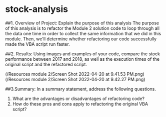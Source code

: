 # stock-analysis

##1. Overview of Project: Explain the purpose of this analysis
The purpose of this analysis is to refactor the Module 2 solution code to loop through all the data one time in order to collect the same information that we did in this module. Then, we'll determine whether refactoring our code successfully made the VBA script run faster.

##2. Results: Using images and examples of your code, compare the stock performance between 2017 and 2018, as well as the execution times of the original script and the refactored script.

(/Resources module 2/Screen Shot 2022-04-20 at 9.41.53 PM.png)
(/Resources module 2/Screen Shot 2022-04-20 at 9.42.27 PM.png)


##3.Summary: In a summary statement, address the following questions.
  1. What are the advantages or disadvantages of refactoring code?
  2. How do these pros and cons apply to refactoring the original VBA script?
